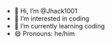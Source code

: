 - 👋 Hi, I’m @Jhack1001
- 👀 I’m interested in coding
- 🌱 I’m currently learning coding
- 😄 Pronouns: he/him

